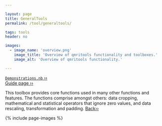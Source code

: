 ```yaml
---

layout: page
title: GeneralTools
permalink: /tool/generaltools/

tags: tools
header: no

images:
  - image_name: 'overview.png'
    image_title: 'Overview of qmritools functionality and toolboxes.'
    image_alt: 'Overview of qmritools functionality.' 

---
```


[`Demonstrations.nb` ››](/doc/demo/) <br>
[Guide page ››](/assets/htmldoc/html/guide/{{page.title}}) 

This toolbox provides core functions used in many other functions and
features. The functions comprise amongst others: data cropping,
mathematical and statistical operators that ignore zero values, and data
rescaling, transformation and padding. [Back››](/tool/)

{% include page-images %}